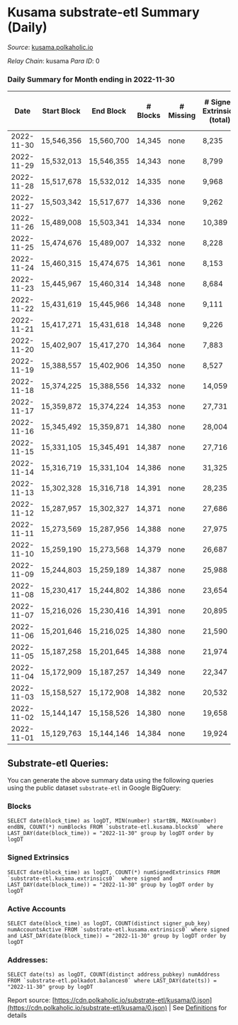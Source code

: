 # Kusama substrate-etl Summary (Daily)

_Source_: [kusama.polkaholic.io](https://kusama.polkaholic.io)

*Relay Chain*: kusama
*Para ID*: 0



### Daily Summary for Month ending in 2022-11-30


| Date | Start Block | End Block | # Blocks | # Missing | # Signed Extrinsics (total) | # Active Accounts | # Addresses with Balances | # Events | # Transfers | # XCM Transfers In | # XCM Transfers Out |
| ---- | ----------- | --------- | -------- | --------- | --------------------------- | ----------------- | ------------------------- | -------- | ----------- | ------------------ | ------------------- |
| 2022-11-30 | 15,546,356 | 15,560,700 | 14,345 | none  | 8,235 | 1,298 | 278,785 | 741,518 | 2,113 ($13,692,212.30) | 149 ($250,555.90) | 91 ($114,337.57) |
| 2022-11-29 | 15,532,013 | 15,546,355 | 14,343 | none  | 8,799 | 1,412 | 278,649 | 737,847 | 1,508 ($1,352,967.56) | 113 ($70,526.10) | 90 ($174,918.64) |
| 2022-11-28 | 15,517,678 | 15,532,012 | 14,335 | none  | 9,968 | 1,799 | 278,491 | 751,384 | 1,699 ($1,243,193.49) | 95 ($62,176.83) | 106 ($114,199.70) |
| 2022-11-27 | 15,503,342 | 15,517,677 | 14,336 | none  | 9,262 | 1,433 | 278,403 | 745,381 | 1,968 ($1,424,672.70) | 92 ($131,848.84) | 155 ($160,530.86) |
| 2022-11-26 | 15,489,008 | 15,503,341 | 14,334 | none  | 10,389 | 1,607 |  | 751,534 | 1,053 ($1,755,485.83) | 78 ($58,358.57) | 111 ($64,799.72) |
| 2022-11-25 | 15,474,676 | 15,489,007 | 14,332 | none  | 8,228 | 1,213 | 278,122 | 745,207 | 1,262 ($1,333,956.17) | 68 ($102,326.03) | 189 ($28,927.61) |
| 2022-11-24 | 15,460,315 | 15,474,675 | 14,361 | none  | 8,153 | 1,454 | 277,950 | 741,106 | 1,423 ($1,582,859.36) | 87 ($248,897.77) | 100 ($57,658.68) |
| 2022-11-23 | 15,445,967 | 15,460,314 | 14,348 | none  | 8,684 | 1,660 | 277,800 | 734,594 | 1,783 ($2,893,204.37) | 94 ($94,500.77) | 65 ($82,418.20) |
| 2022-11-22 | 15,431,619 | 15,445,966 | 14,348 | none  | 9,111 | 1,639 |  | 748,211 | 1,485 ($2,409,164.89) | 124 ($125,950.33) | 106 ($85,548.41) |
| 2022-11-21 | 15,417,271 | 15,431,618 | 14,348 | none  | 9,226 | 1,883 | 277,385 | 741,910 | 1,382 ($5,499,548.17) | 106 ($56,994.94) | 94 ($30,262.63) |
| 2022-11-20 | 15,402,907 | 15,417,270 | 14,364 | none  | 7,883 | 1,565 |  | 723,457 | 1,291 ($1,850,808.68) | 128 ($201,387.27) | 100 ($162,718.51) |
| 2022-11-19 | 15,388,557 | 15,402,906 | 14,350 | none  | 8,527 | 1,794 | 277,069 | 733,159 | 1,429 ($1,142,394.21) | 103 ($146,312.13) | 73 ($129,039.21) |
| 2022-11-18 | 15,374,225 | 15,388,556 | 14,332 | none  | 14,059 | 1,304 |  | 769,044 | 1,628 ($4,137,498.28) | 89 ($75,047.07) | 97 ($76,231.65) |
| 2022-11-17 | 15,359,872 | 15,374,224 | 14,353 | none  | 27,731 | 1,222 |  | 845,878 | 1,250 ($3,320,799.22) | 84 ($336,373.24) | 103 ($109,718.52) |
| 2022-11-16 | 15,345,492 | 15,359,871 | 14,380 | none  | 28,004 | 1,659 |  | 838,408 | 1,346 ($1,805,870.05) | 81 ($49,733.36) | 97 ($65,898.41) |
| 2022-11-15 | 15,331,105 | 15,345,491 | 14,387 | none  | 27,716 | 1,593 | 276,446 | 811,930 | 1,703 ($3,338,374.85) | 111 ($154,526.27) | 107 ($75,241.85) |
| 2022-11-14 | 15,316,719 | 15,331,104 | 14,386 | none  | 31,325 | 3,469 |  | 843,044 | 4,154 ($8,120,723.62) | 150 ($113,508.08) | 182 ($226,952.02) |
| 2022-11-13 | 15,302,328 | 15,316,718 | 14,391 | none  | 28,235 | 1,490 | 275,787 | 789,902 | 2,418 ($2,483,846.94) | 99 ($133,366.35) | 168 ($178,175.63) |
| 2022-11-12 | 15,287,957 | 15,302,327 | 14,371 | none  | 27,686 | 2,050 | 275,249 | 805,316 | 1,890 ($6,157,645.29) | 99 ($129,352.85) | 170 ($131,818.20) |
| 2022-11-11 | 15,273,569 | 15,287,956 | 14,388 | none  | 27,975 | 1,948 |  | 851,486 | 1,880 ($6,718,461.63) | 129 ($171,163.11) | 183 ($509,328.06) |
| 2022-11-10 | 15,259,190 | 15,273,568 | 14,379 | none  | 26,687 | 1,860 |  | 844,552 | 2,971 ($5,860,794.27) | 225 ($355,201.08) | 268 ($402,627.34) |
| 2022-11-09 | 15,244,803 | 15,259,189 | 14,387 | none  | 25,988 | 1,893 |  | 846,831 | 2,507 ($6,915,317.20) | 317 ($623,854.28) | 384 ($414,112.81) |
| 2022-11-08 | 15,230,417 | 15,244,802 | 14,386 | none  | 23,654 | 1,634 |  | 809,816 | 2,149 ($7,110,655.06) | 193 ($378,713.61) | 266 ($547,977.65) |
| 2022-11-07 | 15,216,026 | 15,230,416 | 14,391 | none  | 20,895 | 1,685 |  | 823,389 | 1,531 ($3,011,388.70) | 177 ($172,803.59) | 179 ($159,432.77) |
| 2022-11-06 | 15,201,646 | 15,216,025 | 14,380 | none  | 21,590 | 1,384 |  | 818,488 | 1,345 ($1,707,762.30) | 116 ($114,661.99) | 169 ($98,959.36) |
| 2022-11-05 | 15,187,258 | 15,201,645 | 14,388 | none  | 21,974 | 1,635 |  | 823,773 | 1,647 ($4,260,648.75) | 193 ($423,349.04) | 187 ($446,261.70) |
| 2022-11-04 | 15,172,909 | 15,187,257 | 14,349 | none  | 22,347 | 1,926 | 273,509 | 860,721 | 1,564 ($3,054,133.58) | 186 ($109,565.71) | 216 ($110,276.64) |
| 2022-11-03 | 15,158,527 | 15,172,908 | 14,382 | none  | 20,532 | 1,465 | 273,365 | 824,816 | 1,421 ($4,421,231.76) | 171 ($187,970.75) | 175 ($130,852.76) |
| 2022-11-02 | 15,144,147 | 15,158,526 | 14,380 | none  | 19,658 | 1,855 | 273,228 | 810,221 | 2,013 ($2,558,793.58) | 207 ($183,908.11) | 279 ($213,091.41) |
| 2022-11-01 | 15,129,763 | 15,144,146 | 14,384 | none  | 19,924 | 2,397 | 273,082 | 816,056 | 3,104 ($3,420,896.64) | 150 ($108,491.51) | 215 ($427,303.94) |

## Substrate-etl Queries:
You can generate the above summary data using the following queries using the public dataset `substrate-etl` in Google BigQuery:


### Blocks
```
SELECT date(block_time) as logDT, MIN(number) startBN, MAX(number) endBN, COUNT(*) numBlocks FROM `substrate-etl.kusama.blocks0`  where LAST_DAY(date(block_time)) = "2022-11-30" group by logDT order by logDT
```


### Signed Extrinsics
```
SELECT date(block_time) as logDT, COUNT(*) numSignedExtrinsics FROM `substrate-etl.kusama.extrinsics0`  where signed and LAST_DAY(date(block_time)) = "2022-11-30" group by logDT order by logDT
```


### Active Accounts
```
SELECT date(block_time) as logDT, COUNT(distinct signer_pub_key) numAccountsActive FROM `substrate-etl.kusama.extrinsics0` where signed and LAST_DAY(date(block_time)) = "2022-11-30" group by logDT order by logDT
```


### Addresses:
```
SELECT date(ts) as logDT, COUNT(distinct address_pubkey) numAddress FROM `substrate-etl.polkadot.balances0` where LAST_DAY(date(ts)) = "2022-11-30" group by logDT
```



Report source: [https://cdn.polkaholic.io/substrate-etl/kusama/0.json](https://cdn.polkaholic.io/substrate-etl/kusama/0.json) | See [Definitions](/DEFINITIONS.md) for details
